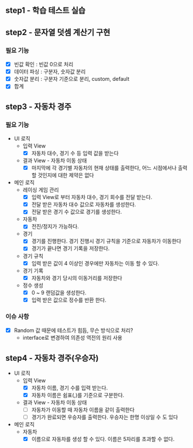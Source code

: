 ## step1 - 학습 테스트 실습

## step2 - 문자열 덧셈 계산기 구현

### 필요 기능
  - [x] 빈값 확인 : 빈값 0으로 처리
  - [x] 데이터 파싱 : 구분자, 숫자값 분리
  - [x] 숫자값 분리 : 구분자 기준으로 분리, custom, default
  - [x] 합계

## step3 - 자동차 경주

### 필요 기능
- UI 로직
  - 입력 View 
    - [x] 자동차 대수, 경기 수 등 입력 값을 받는다
  - 결과 View - 자동차 이동 상태
    - [x] 마지막에 각 경기별 자동차의 현재 상태를 출력한다, 어느 시점에서나 출력할 것인지에 대한 제약은 없다
- 메인 로직
  - 레이싱 게임 관리
    - [x] 입력 View로 부터 자동차 대수, 경기 회수를 전달 받는다.
    - [x] 전달 받은 자동차 대수 값으로 자동차를 생성한다.
    - [x] 전달 받은 경기 수 값으로 경기를 생성한다.
  - 자동차
    - [x] 전진/정지가 가능하다.
  - 경기
    - [x] 경기를 진행한다. 경기 진행시 경기 규칙을 기준으로 자동차가 이동한다
    - [x] 경기가 끝나면 경기 기록을 저장한다.
  - 경기 규칙
    - [x] 입력 받은 값이 4 이상인 경우에만 자동차는 이동 할 수 있다.
  - 경기 기록
    - [x] 자동차와 경기 당시의 이동거리를 저장한다
  - 정수 생성
    - [x] 0 ~ 9 랜덤값을 생성한다.
    - [x] 입력 받은 값으로 정수를 반환 한다.

### 이슈 사항
- [x] Random 값 때문에 테스트가 힘듬, 무슨 방식으로 처리?
  - interface로 변경하여 의존성 역전의 원리 사용

## step4 - 자동차 경주(우승자)
- UI 로직
  - 입력 View
    - [x] 자동차 이름, 경기 수를 입력 받는다. 
    - [x] 자동차 이름은 쉼표(,)를 기준으로 구분한다.
  - 결과 View - 자동차 이동 상태
    - [ ] 자동차가 이동할 때 자동차 이름을 같이 출력한다
    - [ ] 경기가 완료되면 우승자를 출력한다. 우승자는 한명 이상일 수 도 있다
- 메인 로직
  - 자동차
    - [x] 이름으로 자동차를 생성 할 수 있다. 이름은 5자리를 초과할 수 없다.
